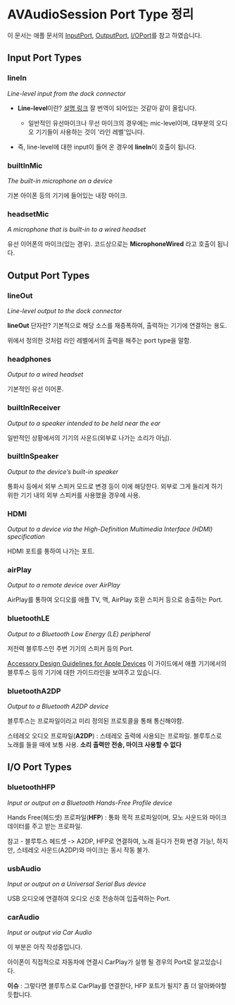 # AVAudioSession Port Type 정리 #

이 문서는 애플 문서의 [InputPort](https://developer.apple.com/documentation/avfoundation/avaudiosessionportdescription/input_port_types), [OutputPort](https://developer.apple.com/documentation/avfoundation/avaudiosessionportdescription/output_port_types), [I/OPort](https://developer.apple.com/documentation/avfoundation/avaudiosessionportdescription/i_o_port_types)를 참고 하였습니다.

## Input Port Types ##

### lineIn ###

*Line-level input from the dock connector*

- **Line-level**이란? [설명 링크](#https://www.jh-studio.com/archives/306) 잘 번역이 되어있는 것같아 같이 올립니다.

	- 일반적인 유선마이크나 무선 마이크의 경우에는 mic-level이며, 대부분의 오디오 기기들이 사용하는 것이 '라인 레벨'입니다.

- 즉, line-level에 대한 input이 들어 온 경우에 **lineIn**이 호출이 됩니다.


### builtInMic ###

*The built-in microphone on a device*

기본 아이폰 등의 기기에 들어있는 내장 마이크.


### headsetMic ###

*A microphone that is built-in to a wired headset*

유선 이어폰의 마이크(있는 경우). 코드상으로는 **MicrophoneWired** 라고 호출이 됩니다.


## Output Port Types ##

### lineOut ###

*Line-level output to the dock connector*

**lineOut** 단자란? 기본적으로 해당 소스를 재증폭하여, 출력하는 기기에 연결하는 용도.

위에서 정의한 것처럼 라인 레벨에서의 출력을 해주는 port type을 말함.

### headphones ###

*Output to a wired headset*

기본적인 유선 이어폰.

### builtInReceiver ###

*Output to a speaker intended to be held near the ear*

일반적인 상황에서의 기기의 사운드(외부로 나가는 소리가 아님).

### builtInSpeaker ###

*Output to the device’s built-in speaker*

통화시 등에서 외부 스피커 모드로 변경 등이 이에 해당한다. 외부로 그게 들리게 하기 위한 기기 내의 외부 스피커를 사용했을 경우에 사용.

### HDMI ###

*Output to a device via the High-Definition Multimedia Interface (HDMI) specification*

HDMI 포트를 통하여 나가는 포트.


### airPlay ###

*Output to a remote device over AirPlay*

AirPlay를 통하여 오디오를 애플 TV, 맥, AirPlay 호환 스피커 등으로 송출하는 Port.



### bluetoothLE ###

*Output to a Bluetooth Low Energy (LE) peripheral*

저전력 블루투스인 주변 기기의 스피커 등의 Port.

[Accessory Design Guidelines for Apple Devices](https://developer.apple.com/accessories/Accessory-Design-Guidelines.pdf) 이 가이드에서 애플 기기에서의 블루투스 등의 기기에 대한 가이드라인을 보여주고 있습니다.


### bluetoothA2DP ###

*Output to a Bluetooth A2DP device*

블루투스는 프로파일이라고 미리 정의된 프로토콜을 통해 통신해야함.

스테레오 오디오 프로파일(**A2DP**) : 스테레오 출력에 사용되는 프로파일. 블루투스로 노래를 들을 때에 보통 사용. **소리 출력만 전송, 마이크 사용할 수 없다**


## I/O Port Types ##

### bluetoothHFP ###

*Input or output on a Bluetooth Hands-Free Profile device*

Hands Free(헤드셋) 프로파일(**HFP**) : 통화 목적 프로파일이며, 모노 사운드와 마이크데이터를 주고 받는 프로파일.


참고 - 블루투스 헤드셋 -> A2DP, HFP로 연결하여, 노래 듣다가 전화 변경 가능!, 하지만, 스테레오 사운드(A2DP)와 마이크는 동시 작동 불가.


### usbAudio ###

*Input or output on a Universal Serial Bus device*

USB 오디오에 연결하여 오디오 신호 전송하여 입출력하는 Port.

### carAudio ###

*Input or output via Car Audio*

이 부분은 아직 작성중입니다.

아이폰이 직접적으로 자동차에 연결시 CarPlay가 실행 될 경우의 Port로 알고있습니다.

**이슈** : 그렇다면 블루투스로 CarPlay를 연결한다, HFP 포트가 될지? 좀 더 알아봐야할듯합니다.
